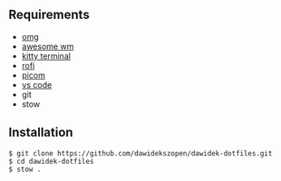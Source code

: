 ## Requirements
- [omg](https://github.com/oh-my-fish/oh-my-fish)
- [awesome wm](https://awesomewm.org/)
- [kitty terminal](https://sw.kovidgoyal.net/kitty/)
- [rofi](https://github.com/davatorium/rofi)
- [picom](https://github.com/yshui/picom)
- [vs code](https://code.visualstudio.com/)
- git
- stow

## Installation
```
$ git clone https://github.com/dawidekszopen/dawidek-dotfiles.git
$ cd dawidek-dotfiles
$ stow .
```